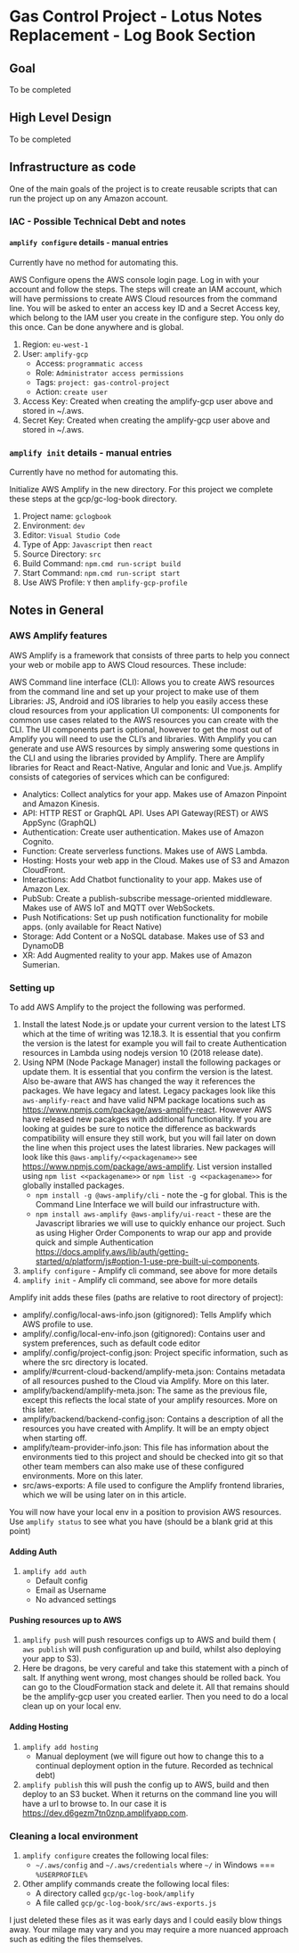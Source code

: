 # Gas Control Project - Lotus Notes Replacement - Log Book Section

## Goal

To be completed

## High Level Design

To be completed

## Infrastructure as code

One of the main goals of the project is to create reusable scripts that can run the project up on any Amazon account. 

### IAC - Possible Technical Debt and notes
#### `amplify configure` details - manual entries
Currently have no method for automating this. 

AWS Configure opens the AWS console login page. Log in with your account and follow the steps. The steps will create an IAM account, which will have permissions to create AWS Cloud resources from the command line. You will be asked to enter an access key ID and a Secret Access key, which belong to the IAM user you create in the configure step. You only do this once. Can be done anywhere and is global.

1. Region:  `eu-west-1`
2. User:    `amplify-gcp`
    - Access:   `programmatic access`
    - Role:     `Administrator access permissions`
    - Tags:     `project: gas-control-project`
    - Action:   `create user`
3. Access Key:  Created when creating the amplify-gcp user above and stored in ~/.aws.
4. Secret Key:  Created when creating the amplify-gcp user above and stored in ~/.aws.

### `amplify init` details - manual entries
Currently have no method for automating this.

Initialize AWS Amplify in the new directory. For this project we complete these steps at the gcp/gc-log-book directory.

1. Project name:        `gclogbook`
2. Environment:         `dev`
3. Editor:              `Visual Studio Code`
4. Type of App:         `Javascript` then `react`
5. Source Directory:    `src`
6. Build Command:       `npm.cmd run-script build`
7. Start Command:       `npm.cmd run-script start`
8. Use AWS Profile:     `Y` then `amplify-gcp-profile`

## Notes in General
### AWS Amplify features

AWS Amplify is a framework that consists of three parts to help you connect your web or mobile app to AWS Cloud resources.  These include:

AWS Command line interface (CLI): Allows you to create AWS resources from the command line and set up your project to make use of them
Libraries: JS, Android and iOS libraries to help you easily access these cloud resources from your application
UI components: UI components for common use cases related to the AWS resources you can create with the CLI.
The UI components part is optional, however to get the most out of Amplify you will need to use the CLI’s and libraries. With Amplify you can generate and use AWS resources by simply answering some questions in the CLI and using the libraries provided by Amplify. There are Amplify libraries for React and React-Native, Angular and Ionic and Vue.js. Amplify consists of categories of services which can be configured:

* Analytics: Collect analytics for your app. Makes use of Amazon Pinpoint and Amazon Kinesis.
* API: HTTP REST or GraphQL API. Uses API Gateway(REST) or AWS AppSync (GraphQL) 
* Authentication: Create user authentication. Makes use of Amazon Cognito.
* Function: Create serverless functions. Makes use of AWS Lambda.
* Hosting: Hosts your web app in the Cloud. Makes use of S3 and Amazon CloudFront.
* Interactions: Add Chatbot functionality to your app. Makes use of Amazon Lex.
* PubSub: Create a publish-subscribe message-oriented middleware. Makes use of AWS IoT and MQTT over WebSockets.
* Push Notifications: Set up push notification functionality for mobile apps. (only available for React Native)
* Storage: Add Content or a NoSQL database. Makes use of S3 and DynamoDB
* XR: Add Augmented reality to your app. Makes use of Amazon Sumerian.

### Setting up
To add AWS Amplify to the project the following was performed.

1. Install the latest Node.js or update your current version to the latest LTS which at the time of writing was 12.18.3. It is essential that you confirm the version is the latest for example you will fail to create Authentication resources in Lambda using nodejs version 10 (2018 release date).
2. Using NPM (Node Package Manager) install the following packages or update them. It is essential that you confirm the version is the latest. Also be-aware that AWS has changed the way it references the packages. We have legacy and latest. Legacy packages look like this `aws-amplify-react` and have valid NPM package locations such as https://www.npmjs.com/package/aws-amplify-react. However AWS have released new pacakges with additional functionality. If you are looking at guides be sure to notice the difference as backwards compatibility will ensure they still work, but you will fail later on down the line when this project uses the latest libraries. New packages will look like this `@aws-amplify/<<packagename>>` see https://www.npmjs.com/package/aws-amplify. List version installed using `npm list <<packagename>>` or `npm list -g <<packagename>>` for globally installed packages.
    - `npm install -g @aws-amplify/cli` - note the -g for global. This is the Command Line Interface we will build our infrastructure with.
    - `npm install aws-amplify @aws-amplify/ui-react` - these are the Javascript libraries we will use to quickly enhance our project. Such as using Higher Order Components to wrap our app and provide quick and simple Authentication https://docs.amplify.aws/lib/auth/getting-started/q/platform/js#option-1-use-pre-built-ui-components.
3. `amplify configure` - Amplify cli command, see above for more details
4. `amplify init` - Amplify cli command, see above for more details

Amplify init adds these files (paths are relative to root directory of project):
* amplify/.config/local-aws-info.json (gitignored): Tells Amplify which AWS profile to use.
* amplify/.config/local-env-info.json (gitignored): Contains user and system preferences, such as default code editor
* amplify/.config/project-config.json: Project specific information, such as where the src directory is located.
* amplify/#current-cloud-backend/amplify-meta.json: Contains metadata of all resources pushed to the Cloud via Amplify. More on this later.
* amplify/backend/amplify-meta.json: The same as the previous file, except this reflects the local state of your amplify resources. More on this later.
* amplify/backend/backend-config.json: Contains a description of all the resources you have created with Amplify. It will be an empty object when starting off.
* amplify/team-provider-info.json: This file has information about the environments tied to this project and should be checked into git so that other team members can also make use of these configured environments. More on this later.
* src/aws-exports: A file used to configure the Amplify frontend libraries, which we will be using later on in this article.

You will now have your local env in a position to provision AWS resources. Use `amplify status` to see what you have (should be a blank grid at this point)

#### Adding Auth

1. `amplify add auth`
    - Default config
    - Email as Username
    - No advanced settings

#### Pushing resources up to AWS

1. `amplify push` will push resources configs up to AWS and build them ( `aws publish` will push configuration up and build, whilst also deploying your app to S3).
2. Here be dragons, be very careful and take this statement with a pinch of salt. If anything went wrong, most changes should be rolled back. You can go to the CloudFormation stack and delete it. All that remains should be the amplify-gcp user you created earlier. Then you need to do a local clean up on your local env.

#### Adding Hosting

1. `amplify add hosting`
    - Manual deployment (we will figure out how to change this to a continual deployment option in the future. Recorded as technical debt)
2. `amplify publish` this will push the config up to AWS, build and then deploy to an S3 bucket. When it returns on the command line you will have a url to browse to. In our case it is https://dev.d6gezm7tn0znp.amplifyapp.com.



### Cleaning a local environment

1. `amplify configure` creates the following local files:
    - `~/.aws/config` and `~/.aws/credentials` where `~/` in Windows === `%USERPROFILE%`
2. Other amplify commands create the following local files:
    - A directory called `gcp/gc-log-book/amplify`
    - A file called `gcp/gc-log-book/src/aws-exports.js`

I just deleted these files as it was early days and I could easily blow things away. Your milage may vary and you may require a more nuanced approach such as editing the files themselves.

